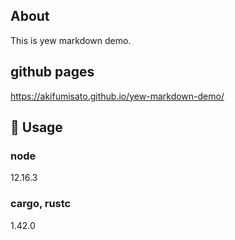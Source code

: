 ## About

This is yew markdown demo.

## github pages
https://akifumisato.github.io/yew-markdown-demo/

## 🚴 Usage
### node
12.16.3

### cargo, rustc
1.42.0
